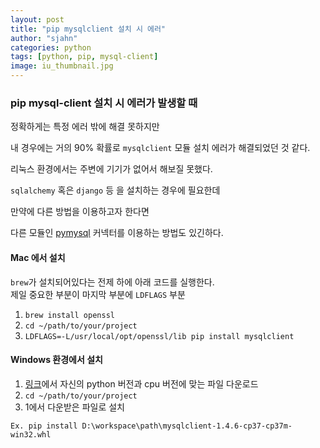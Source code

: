 ```yaml
---
layout: post
title: "pip mysqlclient 설치 시 에러"
author: "sjahn"
categories: python
tags: [python, pip, mysql-client]
image: iu_thumbnail.jpg
---
```


### pip mysql-client 설치 시 에러가 발생할 때

정확하게는 특정 에러 밖에 해결 못하지만  

내 경우에는 거의 90% 확률로 `mysqlclient` 모듈 설치 에러가 해결되었던 것 같다.  

리눅스 환경에서는 주변에 기기가 없어서 해보질 못했다.  

`sqlalchemy` 혹은 `django` 등 을 설치하는 경우에 필요한데  

만약에 다른 방법을 이용하고자 한다면  

다른 모듈인 [pymysql](https://pypi.org/project/PyMySQL/) 커넥터를 이용하는 방법도 있긴하다.



#### Mac 에서 설치

`brew`가 설치되어있다는 전제 하에 아래 코드를 실행한다.  
제일 중요한 부분이 마지막 부분에 `LDFLAGS` 부분

1. `brew install openssl`
2. `cd ~/path/to/your/project`
3. `LDFLAGS=-L/usr/local/opt/openssl/lib pip install mysqlclient`


#### Windows 환경에서 설치

1. [링크](https://www.lfd.uci.edu/~gohlke/pythonlibs/#mysqlclient)에서 자신의 python 버전과 cpu 버전에 맞는 파일 다운로드
2. `cd ~/path/to/your/project`
3. 1에서 다운받은 파일로 설치

  `Ex. pip install D:\workspace\path\mysqlclient-1.4.6-cp37-cp37m-win32.whl`
